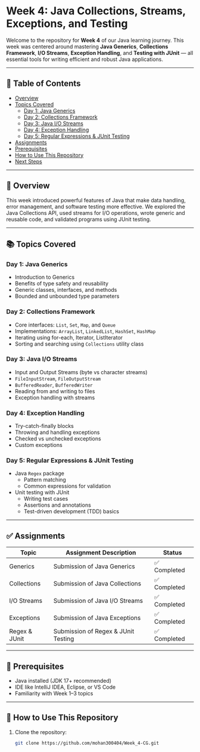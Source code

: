 # Week 4: Java Collections, Streams, Exceptions, and Testing

Welcome to the repository for **Week 4** of our Java learning journey. This week was centered around mastering **Java Generics**, **Collections Framework**, **I/O Streams**, **Exception Handling**, and **Testing with JUnit** — all essential tools for writing efficient and robust Java applications.

---

## 📑 Table of Contents

- [Overview](#overview)
- [Topics Covered](#topics-covered)
  - [Day 1: Java Generics](#day-1-java-generics)
  - [Day 2: Collections Framework](#day-2-collections-framework)
  - [Day 3: Java I/O Streams](#day-3-java-io-streams)
  - [Day 4: Exception Handling](#day-4-exception-handling)
  - [Day 5: Regular Expressions & JUnit Testing](#day-5-regular-expressions--junit-testing)
- [Assignments](#assignments)
- [Prerequisites](#prerequisites)
- [How to Use This Repository](#how-to-use-this-repository)
- [Next Steps](#next-steps)

---

## 📘 Overview

This week introduced powerful features of Java that make data handling, error management, and software testing more effective. We explored the Java Collections API, used streams for I/O operations, wrote generic and reusable code, and validated programs using JUnit testing.

---

## 📚 Topics Covered

### Day 1: Java Generics
- Introduction to Generics
- Benefits of type safety and reusability
- Generic classes, interfaces, and methods
- Bounded and unbounded type parameters

### Day 2: Collections Framework
- Core interfaces: `List`, `Set`, `Map`, and `Queue`
- Implementations: `ArrayList`, `LinkedList`, `HashSet`, `HashMap`
- Iterating using for-each, Iterator, ListIterator
- Sorting and searching using `Collections` utility class

### Day 3: Java I/O Streams
- Input and Output Streams (byte vs character streams)
- `FileInputStream`, `FileOutputStream`
- `BufferedReader`, `BufferedWriter`
- Reading from and writing to files
- Exception handling with streams

### Day 4: Exception Handling
- Try-catch-finally blocks
- Throwing and handling exceptions
- Checked vs unchecked exceptions
- Custom exceptions

### Day 5: Regular Expressions & JUnit Testing
- Java `Regex` package
  - Pattern matching
  - Common expressions for validation
- Unit testing with JUnit
  - Writing test cases
  - Assertions and annotations
  - Test-driven development (TDD) basics

---

## ✅ Assignments

| Topic | Assignment Description | Status |
|-------|-------------------------|--------|
| Generics | Submission of Java Generics | ✅ Completed |
| Collections | Submission of Java Collections | ✅ Completed |
| I/O Streams | Submission of Java I/O Streams | ✅ Completed |
| Exceptions | Submission of Java Exceptions | ✅ Completed |
| Regex & JUnit | Submission of Regex & JUnit Testing | ✅ Completed |

---

## 🔧 Prerequisites

- Java installed (JDK 17+ recommended)
- IDE like IntelliJ IDEA, Eclipse, or VS Code
- Familiarity with Week 1–3 topics

---

## 🚀 How to Use This Repository

1. Clone the repository:

   ```bash
   git clone https://github.com/mohan300404/Week_4-CG.git
